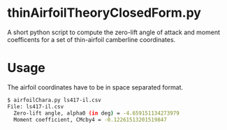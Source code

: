 # thinAirfoilTheoryClosedForm.py
A short python script to compute the zero-lift angle of attack and moment coefficents for a set of thin-airfoil camberline coordinates.

# Usage
The airfoil coordinates have to be in space separated format.
```bash
$ airfoilChara.py ls417-il.csv
File: ls417-il.csv
  Zero-lift angle, alpha0 (in deg) = -4.659151134273979
  Moment coefficient, CMcby4 = -0.12261513201519847
```
